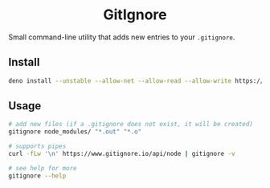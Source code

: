 <h1 align="center">GitIgnore</h1>

Small command-line utility that adds new entries to your `.gitignore`.

## Install

```sh
deno install --unstable --allow-net --allow-read --allow-write https://deno.land/x/gitignore@v0.1.0/mod.ts
```

## Usage

```sh
# add new files (if a .gitignore does not exist, it will be created)
gitignore node_modules/ "*.out" "*.o"

# supports pipes
curl -fLw '\n' https://www.gitignore.io/api/node | gitignore -v

# see help for more
gitignore --help
```
